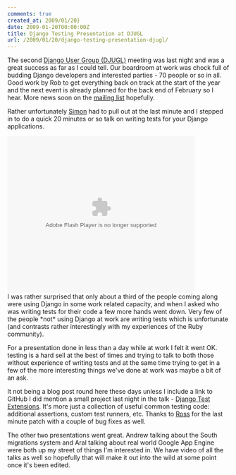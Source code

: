 ```yaml
---
comments: true
created_at: 2009/01/20}
date: 2009-01-20T00:00:00Z
title: Django Testing Presentation at DJUGL
url: /2009/01/20/django-testing-presentation-djugl/
---
```


The second [Django User Group (DJUGL)](http://upcoming.yahoo.com/event/1463406) meeting was last night and was a great success as far as I could tell. Our boardroom at work was chock full of budding Django developers and interested parties - 70 people or so in all. Good work by Rob to get everything back on track at the start of the year and the next event is already planned for the back end of February so I hear. More news soon on the [mailing list](http://groups.google.com/group/django-london) hopefully.

Rather unfortunately [Simon](http://simonwillison.net) had to pull out at the last minute and I stepped in to do a quick 20 minutes or so talk on writing tests for your Django applications.

<div style="width:425px;text-align:left" id="__ss_933741">
<object style="margin:0px" width="425" height="355">
<param name="movie" value="http://static.slideshare.net/swf/ssplayer2.swf?doc=testingdjangoapps-1232444197115958-3&rel=0&stripped_title=testing-django-applications-presentation" /><param name="allowFullScreen" value="true"/><param name="allowScriptAccess" value="always"/><embed src="http://static.slideshare.net/swf/ssplayer2.swf?doc=testingdjangoapps-1232444197115958-3&rel=0&stripped_title=testing-django-applications-presentation" type="application/x-shockwave-flash" allowscriptaccess="always" allowfullscreen="true" width="425" height="355"></embed></object>

</div>
I was rather surprised that only about a third of the people coming along were using Django in some work related capacity, and when I asked who was writing tests for their code a few more hands went down. Very few of the people *not* using Django at work are writing tests which is unfortunate (and contrasts rather interestingly with my experiences of the Ruby community).

For a presentation done in less than a day while at work I felt it went OK. testing is a hard sell at the best of times and trying to talk to both those without experience of writing tests and at the same time trying to get in a few of the more interesting things we've done at work was maybe a bit of an ask.

It not being a blog post round here these days unless I include a link to GitHub I did mention a small project last night in the talk - [Django Test Extensions](http://github.com/garethr/django-test-extensions/). It's more just a collection of useful common testing code: additional assertions, custom test runners, etc. Thanks to [Ross](http://agileweb.org/) for the last minute patch with a couple of bug fixes as well.

The other two presentations went great. Andrew talking about the South migrations system and Aral talking about real world Google App Engine were both up my street of things I'm interested in. We have video of all the talks as well so hopefully that will make it out into the wild at some point once it's been edited.
